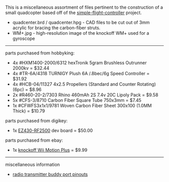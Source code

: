 This is a miscellaneous assortment of files pertinent to the construction of a small quadcopter based off of the [simple-flight-controller](http://code.google.com/p/simple-flight-controller/) project.

 * quadcenter.brd / quadcenter.hpg - CAD files to be cut out of 3mm acrylic for bracing the carbon-fiber struts.
 * WM+.jpg - high-resolution image of the knockoff WM+ used for a gyroscope

-----

parts purchased from hobbyking:

 * 4x #HXM1400-2000/6312 hexTronik 5gram Brushless Outrunner 2000kv = $32.44
 * 4x #TR-6A/4318 TURNIGY Plush 6A /.8bec/6g Speed Controller = $31.92
 * 4x #HCB-04/11327 4x2.5 Propellers (Standard and Counter Rotating) (6pc) = $8.96
 * 2x #R460-20-2/7303 Rhino 460mAh 2S 7.4v 20C Lipoly Pack = $9.58
 * 5x #CFS-3/8710 Carbon Fiber Square Tube 750x3mm = $7.45
 * 1x #CFWFS3x1x1/9781 Woven Carbon Fiber Sheet 300x100 (1.0MM Thick) = $10.79

parts purchased from digikey:

* 1x [EZ430-RF2500](http://search.digikey.com/us/en/products/EZ430-RF2500/296-23031-ND/1785839) dev board = $50.00

parts purchased from ebay:

* 1x [knockoff Wii Motion Plus](http://www.ebay.com/itm/Nintendo-Wii-WHITE-Motion-Plus-Adapter-New-Remote-Controller-Adaptor-/290631522510) = $9.99

-----

miscellaneous information

* [radio transmitter buddy port pinouts](http://www.mftech.de/buchsen_en.htm)
